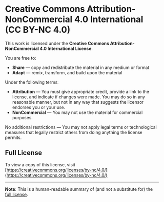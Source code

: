# Creative Commons Attribution-NonCommercial 4.0 International (CC BY-NC 4.0)

This work is licensed under the **Creative Commons Attribution-NonCommercial 4.0 International License**.

You are free to:

- **Share** — copy and redistribute the material in any medium or format
- **Adapt** — remix, transform, and build upon the material

Under the following terms:

- **Attribution** — You must give appropriate credit, provide a link to the license, and indicate if changes were made. You may do so in any reasonable manner, but not in any way that suggests the licensor endorses you or your use.
- **NonCommercial** — You may not use the material for commercial purposes.

No additional restrictions — You may not apply legal terms or technological measures that legally restrict others from doing anything the license permits.

## Full License

To view a copy of this license, visit [https://creativecommons.org/licenses/by-nc/4.0/](https://creativecommons.org/licenses/by-nc/4.0/)

---

**Note:** This is a human-readable summary of (and not a substitute for) the [full license](https://creativecommons.org/licenses/by-nc/4.0/legalcode).
